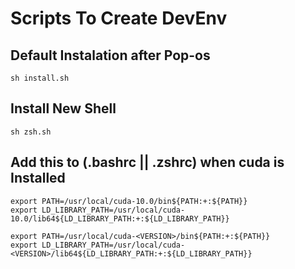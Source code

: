 # Scripts To Create DevEnv

## Default Instalation after Pop-os

```
sh install.sh
```

## Install New Shell

```
sh zsh.sh
```

## Add this to (.bashrc || .zshrc) when cuda is Installed

```
export PATH=/usr/local/cuda-10.0/bin${PATH:+:${PATH}}
export LD_LIBRARY_PATH=/usr/local/cuda-10.0/lib64${LD_LIBRARY_PATH:+:${LD_LIBRARY_PATH}}
```

```
export PATH=/usr/local/cuda-<VERSION>/bin${PATH:+:${PATH}}
export LD_LIBRARY_PATH=/usr/local/cuda-<VERSION>/lib64${LD_LIBRARY_PATH:+:${LD_LIBRARY_PATH}}
```
